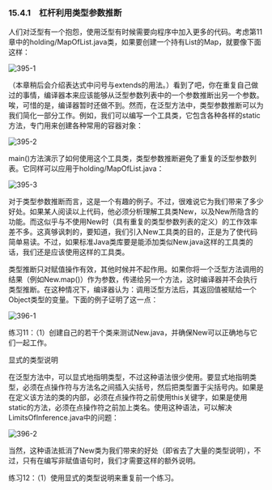 ### 15.4.1　杠杆利用类型参数推断

人们对泛型有一个抱怨，使用泛型有时候需要向程序中加入更多的代码。考虑第11章中的holding/MapOfList.java类，如果要创建一个持有List的Map，就要像下面这样：

![395-1](../Images/image03192.jpeg)

（本章稍后会介绍表达式中问号与extends的用法。）看到了吧，你在重复自己做过的事情，编译器本来应该能够从泛型参数列表中的一个参数推断出另一个参数。唉，可惜的是，编译器暂时还做不到。然而，在泛型方法中，类型参数推断可以为我们简化一部分工作。例如，我们可以编写一个工具类，它包含各种各样的static方法，专门用来创建各种常用的容器对象：

![395-2](../Images/image03193.jpeg)

main()方法演示了如何使用这个工具类，类型参数推断避免了重复的泛型参数列表。它同样可以应用于holding/MapOfList.java：

![395-3](../Images/image03194.jpeg)

对于类型参数推断而言，这是一个有趣的例子。不过，很难说它为我们带来了多少好处。如果某人阅读以上代码，他必须分析理解工具类New，以及New所隐含的功能。而这似乎与不使用New时（具有重复的类型参数列表的定义）的工作效率差不多。这真够讽刺的，要知道，我们引入New工具类的目的，正是为了使代码简单易读。不过，如果标准Java类库要是能添加类似New.java这样的工具类的话，我们还是应该使用这样的工具类。

类型推断只对赋值操作有效，其他时候并不起作用。如果你将一个泛型方法调用的结果（例如New.map()）作为参数，传递给另一个方法，这时编译器并不会执行类型推断。在这种情况下，编译器认为：调用泛型方法后，其返回值被赋给一个Object类型的变量。下面的例子证明了这一点：

![396-1](../Images/image03195.jpeg)

练习11：（1）创建自己的若干个类来测试New.java，并确保New可以正确地与它们一起工作。

显式的类型说明

在泛型方法中，可以显式地指明类型，不过这种语法很少使用。要显式地指明类型，必须在点操作符与方法名之间插入尖括号，然后把类型置于尖括号内。如果是在定义该方法的类的内部，必须在点操作符之前使用this关键字，如果是使用static的方法，必须在点操作符之前加上类名。使用这种语法，可以解决LimitsOfInference.java中的问题：

![396-2](../Images/image03196.jpeg)

当然，这种语法抵消了New类为我们带来的好处（即省去了大量的类型说明），不过，只有在编写非赋值语句时，我们才需要这样的额外说明。

练习12：（1）使用显式的类型说明来重复前一个练习。